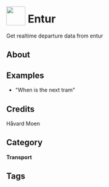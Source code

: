 # <img src="https://raw.githack.com/FortAwesome/Font-Awesome/master/svgs/solid/robot.svg" card_color="#40DBB0" width="50" height="50" style="vertical-align:bottom"/> Entur
Get realtime departure data from entur

## About


## Examples
* "When is the next tram"

## Credits
Håvard Moen

## Category
**Transport**

## Tags

